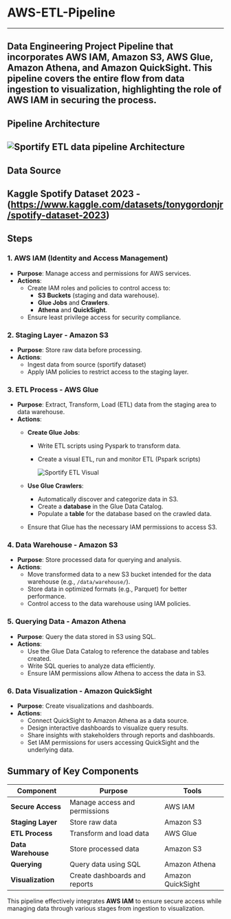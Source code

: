 # AWS-ETL-Pipeline
---
Data Engineering Project Pipeline that incorporates AWS IAM, Amazon S3, AWS Glue, Amazon Athena, and Amazon QuickSight. This pipeline covers the entire flow from data ingestion to visualization, highlighting the role of AWS IAM in securing the process.
---
## Pipeline Architecture
![Sportify ETL data pipeline Architecture](https://github.com/user-attachments/assets/687dff18-cff7-4371-ad51-b2c3f013eb82)
---
## Data Source
Kaggle Spotify Dataset 2023 - (https://www.kaggle.com/datasets/tonygordonjr/spotify-dataset-2023)
---
## **Steps**

### 1. **AWS IAM (Identity and Access Management)**
- **Purpose**: Manage access and permissions for AWS services.
- **Actions**:
  - Create IAM roles and policies to control access to:
    - **S3 Buckets** (staging and data warehouse).
    - **Glue Jobs** and **Crawlers**.
    - **Athena** and **QuickSight**.
  - Ensure least privilege access for security compliance.

### 2. **Staging Layer - Amazon S3**
- **Purpose**: Store raw data before processing.
- **Actions**:
  - Ingest data from source (sportify dataset)
  - Apply IAM policies to restrict access to the staging layer.

### 3. **ETL Process - AWS Glue**
- **Purpose**: Extract, Transform, Load (ETL) data from the staging area to data warehouse.
- **Actions**:
  - **Create Glue Jobs**:
    - Write ETL scripts using Pyspark to transform data.
    - Create a visual ETL, run and monitor ETL (Pspark scripts)
    
      ![Sportify ETL Visual](https://github.com/user-attachments/assets/71216815-c840-4c82-a344-41deb7442531)

      
  - **Use Glue Crawlers**:
    - Automatically discover and categorize data in S3.
    - Create a **database** in the Glue Data Catalog.
    - Populate a **table** for the database based on the crawled data.
  - Ensure that Glue has the necessary IAM permissions to access S3.

### 4. **Data Warehouse - Amazon S3**
- **Purpose**: Store processed data for querying and analysis.
- **Actions**:
  - Move transformed data to a new S3 bucket intended for the data warehouse (e.g., `/data/warehouse/`).
  - Store data in optimized formats (e.g., Parquet) for better performance.
  - Control access to the data warehouse using IAM policies.

### 5. **Querying Data - Amazon Athena**
- **Purpose**: Query the data stored in S3 using SQL.
- **Actions**:
  - Use the Glue Data Catalog to reference the database and tables created.
  - Write SQL queries to analyze data efficiently.
  - Ensure IAM permissions allow Athena to access the data in S3.

### 6. **Data Visualization - Amazon QuickSight**
- **Purpose**: Create visualizations and dashboards.
- **Actions**:
  - Connect QuickSight to Amazon Athena as a data source.
  - Design interactive dashboards to visualize query results.
  - Share insights with stakeholders through reports and dashboards.
  - Set IAM permissions for users accessing QuickSight and the underlying data.

## Summary of Key Components
| **Component**        | **Purpose**                                     | **Tools**        |
|----------------------|-------------------------------------------------|------------------|
| **Secure Access**    | Manage access and permissions                   | AWS IAM          |
| **Staging Layer**    | Store raw data                                  | Amazon S3        |
| **ETL Process**      | Transform and load data                         | AWS Glue         |
| **Data Warehouse**   | Store processed data                            | Amazon S3        |
| **Querying**         | Query data using SQL                           | Amazon Athena     |
| **Visualization**     | Create dashboards and reports                   | Amazon QuickSight |

This pipeline effectively integrates **AWS IAM** to ensure secure access while managing data through various stages from ingestion to visualization. 
